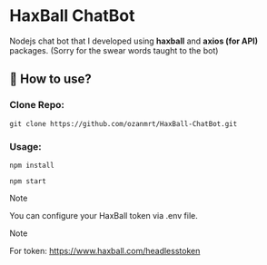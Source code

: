 # HaxBall ChatBot

Nodejs chat bot that I developed using **haxball** and **axios (for API)** packages. 
(Sorry for the swear words taught to the bot)

## 📂 How to use?

### Clone Repo:
```
git clone https://github.com/ozanmrt/HaxBall-ChatBot.git
```
### Usage:
```
npm install
```
```
npm start
```


> [!NOTE]
> You can configure your HaxBall token via .env file.

> [!NOTE]
> For token: https://www.haxball.com/headlesstoken
